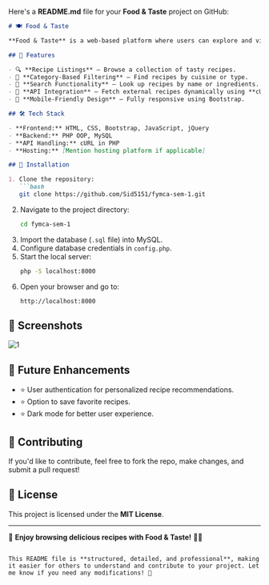 Here's a **README.md** file for your **Food & Taste** project on GitHub:  

```markdown
# 🍽️ Food & Taste

**Food & Taste** is a web-based platform where users can explore and view a variety of delicious recipes. Built with PHP OOP, MySQL, Bootstrap, jQuery, and JavaScript, it provides a seamless and responsive user experience.

## 🚀 Features

- 🔍 **Recipe Listings** – Browse a collection of tasty recipes.
- 📂 **Category-Based Filtering** – Find recipes by cuisine or type.
- 🔎 **Search Functionality** – Look up recipes by name or ingredients.
- 🔗 **API Integration** – Fetch external recipes dynamically using **cURL in PHP**.
- 📱 **Mobile-Friendly Design** – Fully responsive using Bootstrap.

## 🛠️ Tech Stack

- **Frontend:** HTML, CSS, Bootstrap, JavaScript, jQuery  
- **Backend:** PHP OOP, MySQL  
- **API Handling:** cURL in PHP  
- **Hosting:** [Mention hosting platform if applicable]  

## 🎯 Installation

1. Clone the repository:
   ```bash
   git clone https://github.com/Sid5151/fymca-sem-1.git
   ```
2. Navigate to the project directory:
   ```bash
   cd fymca-sem-1
   ```
3. Import the database (`.sql` file) into MySQL.
4. Configure database credentials in `config.php`.
5. Start the local server:
   ```bash
   php -S localhost:8000
   ```
6. Open your browser and go to:
   ```
   http://localhost:8000
   ```

## 📸 Screenshots

![1](https://github.com/user-attachments/assets/8c6f19bd-5e90-49ef-b107-750580259a9f)


## 🎯 Future Enhancements

- ⭐ User authentication for personalized recipe recommendations.
- ⭐ Option to save favorite recipes.
- ⭐ Dark mode for better user experience.

## 📌 Contributing

If you'd like to contribute, feel free to fork the repo, make changes, and submit a pull request!

## 📄 License

This project is licensed under the **MIT License**.

---

🌟 **Enjoy browsing delicious recipes with Food & Taste!** 🍜✨
```

This README file is **structured, detailed, and professional**, making it easier for others to understand and contribute to your project. Let me know if you need any modifications! 🚀
